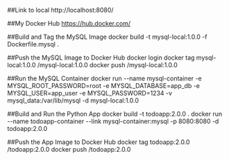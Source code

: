 ##Link to local
http://localhost:8080/

##My Docker Hub
https://hub.docker.com/

##Build and Tag the MySQL Image
docker build -t mysql-local:1.0.0 -f Dockerfile.mysql .

##Push the MySQL Image to Docker Hub
docker login
docker tag mysql-local:1.0.0 <username>/mysql-local:1.0.0
docker push <username>/mysql-local:1.0.0

##Run the MySQL Container
docker run --name mysql-container -e MYSQL_ROOT_PASSWORD=root -e MYSQL_DATABASE=app_db -e MYSQL_USER=app_user -e MYSQL_PASSWORD=1234 -v mysql_data:/var/lib/mysql -d mysql-local:1.0.0

##Build and Run the Python App
docker build -t todoapp:2.0.0 .
docker run --name todoapp-container --link mysql-container:mysql -p 8080:8080 -d todoapp:2.0.0

##Push the App Image to Docker Hub
docker tag todoapp:2.0.0 <username>/todoapp:2.0.0
docker push <username>/todoapp:2.0.0
